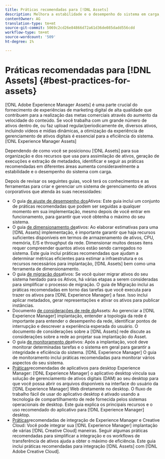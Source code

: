 ```yaml
---
title: Práticas recomendadas para [!DNL Assets]
description: Melhora a estabilidade e o desempenho do sistema em carga, identificando e cumprindo as práticas recomendadas que dependem da sua implantação e configuração.
contentOwner: AG
translation-type: tm+mt
source-git-commit: 5069c2cd26e84866d72a61d36de085dadd556cdd
workflow-type: tm+mt
source-wordcount: '509'
ht-degree: 1%

---
```



# Práticas recomendadas para [!DNL Assets] {#best-practices-for-assets}

[!DNL Adobe Experience Manager Assets] é uma parte crucial do fornecimento de experiências de marketing digital de alta qualidade que contribuem para a realização das metas comerciais através do aumento da velocidade do conteúdo. Se você trabalha com um grande número de ativos dentro de, ou faz upload regular/periodicamente de, diversos ativos, incluindo vídeos e mídias dinâmicas, a otimização da experiência de gerenciamento de ativos digitais é essencial para a eficiência do sistema. [!DNL Experience Manager Assets]

Dependendo de como você se posicionou [!DNL Assets] para sua organização e dos recursos que usa para assimilação de ativos, geração de execuções e extração de metadados, identificar e seguir as práticas recomendadas em diferentes áreas aumenta consideravelmente a estabilidade e o desempenho do sistema com carga.

Depois de revisar os seguintes guias, você terá os conhecimentos e as ferramentas para criar e gerenciar um sistema de gerenciamento de ativos corporativos que atenda às suas necessidades:

* O guia [de ajuste de desempenho dos](/help/assets/performance-tuning-guidelines.md)Ativos: Este guia inclui um conjunto de práticas recomendadas que podem ser seguidas a qualquer momento em sua implementação, mesmo depois de você entrar em funcionamento, para garantir que você obtenha o máximo do seu sistema.
* O guia [de dimensionamento de](/help/assets/assets-sizing-guide.md)ativos: Ao elaborar estimativas para uma [!DNL Assets] implementação, é importante garantir que haja recursos suficientes disponíveis em termos de armazenamento de ativos, CPU, memória, E/S e throughput da rede. Dimensionar muitos desses itens requer compreender quantos ativos estão sendo carregados no sistema. Este guia inclui práticas recomendadas que ajudam a determinar métricas eficientes para estimar a infraestrutura e os recursos necessários para implantação, [!DNL Assets] bem como uma ferramenta de dimensionamento.
* O guia [de migração dos](/help/assets/assets-migration-guide.md)ativos: Se você quiser migrar ativos do seu sistema herdado para os Ativos, há várias etapas a serem consideradas para simplificar o processo de migração. O guia de Migração inclui as práticas recomendadas em torno das tarefas que você executa para trazer os ativos para [!DNL Experience Manager] a fase. Isso inclui aplicar metadados, gerar representações e ativar os ativos para publicar instâncias.
* Documento [de considerações de rede do](/help/assets/assets-network-considerations.md)Assets: Ao gerenciar a [!DNL Experience Manager] implantação, entender a topologia da rede é importante para entender o desempenho da rede, identificar pontos de interrupção e descrever a experiência esperada do usuário. O documento de considerações sobre a [!DNL Assets] rede discute as considerações sobre a rede ao projetar sua implantação do Asset.
* O guia [de monitoramento de](/help/assets/assets-monitoring-best-practices.md)ativos: Após a implantação, você deve monitorar determinadas tarefas e o sistema em geral para garantir a integridade e eficiência do sistema. [!DNL Experience Manager] O guia de monitoramento inclui práticas recomendadas para monitorar vários aspectos do seu sistema.
* [Práticas](https://docs.adobe.com/content/help/en/experience-manager-desktop-app/using/introduction.html)recomendadas de aplicativos para desktop Experience Manager: [!DNL Experience Manager] o aplicativo desktop vincula sua solução de gerenciamento de ativos digitais (DAM) ao seu desktop para que você possa abrir os arquivos disponíveis na interface do usuário da [!DNL Experience Manager] Web diretamente no desktop. O fluxo de trabalho fácil de usar do aplicativo desktop é ativado usando a tecnologia de compartilhamento de rede fornecida pelos sistemas operacionais de desktop. Este guia explica os principais recursos e o uso recomendado do aplicativo para [!DNL Experience Manager] desktop.
* [Práticas](/help/assets/aem-cc-integration-best-practices.md)recomendadas de integração de Experience Manager e Creative Cloud: Você pode integrar sua [!DNL Experience Manager] implantação de várias [!DNL Creative Cloud] maneiras. Seguir algumas práticas recomendadas para simplificar a integração e os workflows de transferência de ativos ajuda a obter o máximo de eficiência. Este guia inclui práticas recomendadas para integração [!DNL Assets] com [!DNL Adobe Creative Cloud].
